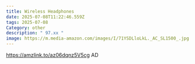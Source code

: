 ```yaml
---
title: Wireless Headphones
date: 2025-07-08T11:22:46.559Z
tags: 2025-07-08
Category: other
description: " 97.xx "
image: https://m.media-amazon.com/images/I/71YSDLloLkL._AC_SL1500_.jpg
---
```

https://amzlink.to/az06dqnz5V5cg
AD